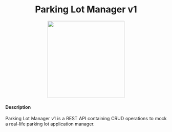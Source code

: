 <h1 align="center">Parking Lot Manager v1</h1>

<p align="center">
  <img src="https://i.imgur.com/NHqb0Pm.png" width="240px" height="240px" />
</p>

<h4>
  Description
</h4>
<p align="justify">
  Parking Lot Manager v1 is a REST API containing CRUD operations to mock a real-life parking lot application manager.
</p>
